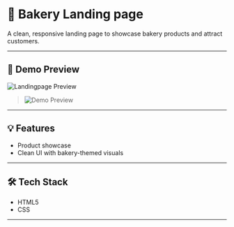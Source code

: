 # 🧁 Bakery Landing page

A clean, responsive landing page to showcase bakery products and attract customers.

---

## 🎥 Demo Preview

![Landingpage Preview](assets/demo1.png)
> ![Demo Preview](assets/demo.gif)

---

## 💡 Features

- Product showcase
- Clean UI with bakery-themed visuals

---

## 🛠️ Tech Stack

- HTML5  
- CSS
---
